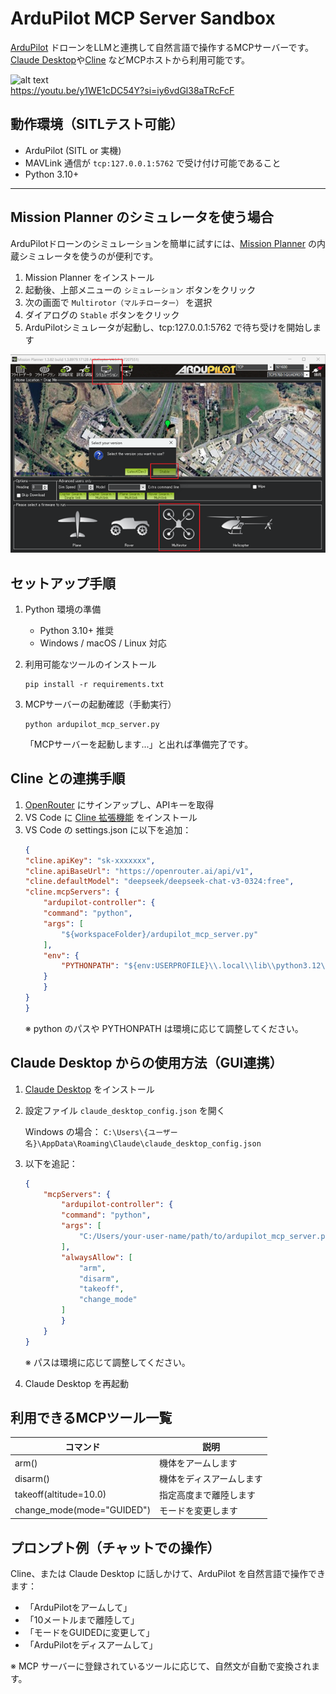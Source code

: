 # ArduPilot MCP Server Sandbox

[ArduPilot](https://github.com/ArduPilot/ardupilot) ドローンをLLMと連携して自然言語で操作するMCPサーバーです。  
[Claude Desktop](https://claude.ai/download)や[Cline](https://cline.bot/) などMCPホストから利用可能です。

![alt text](image.png)  
https://youtu.be/y1WE1cDC54Y?si=iy6vdGl38aTRcFcF

## 動作環境（SITLテスト可能）

- ArduPilot (SITL or 実機)
- MAVLink 通信が `tcp:127.0.0.1:5762` で受け付け可能であること
- Python 3.10+

---

## Mission Planner のシミュレータを使う場合

ArduPilotドローンのシミュレーションを簡単に試すには、[Mission Planner](https://ardupilot.org/planner/) の内蔵シミュレータを使うのが便利です。

1. Mission Planner をインストール
2. 起動後、上部メニューの `シミュレーション` ボタンをクリック
3. 次の画面で `Multirotor（マルチローター）` を選択
4. ダイアログの `Stable` ボタンをクリック
5. ArduPilotシミュレータが起動し、tcp:127.0.0.1:5762 で待ち受けを開始します

![alt text](image-1.png)

## セットアップ手順

1. Python 環境の準備
    - Python 3.10+ 推奨
    - Windows / macOS / Linux 対応

2. 利用可能なツールのインストール
    ```
    pip install -r requirements.txt
    ```

3. MCPサーバーの起動確認（手動実行）
    ```
    python ardupilot_mcp_server.py
    ```
    「MCPサーバーを起動します...」と出れば準備完了です。

## Cline との連携手順
1. [OpenRouter](https://openrouter.ai/) にサインアップし、APIキーを取得
2. VS Code に [Cline 拡張機能](https://marketplace.visualstudio.com/items/?itemName=saoudrizwan.claude-dev) をインストール
3. VS Code の settings.json に以下を追加：
    ```json
    {
    "cline.apiKey": "sk-xxxxxxx",
    "cline.apiBaseUrl": "https://openrouter.ai/api/v1",
    "cline.defaultModel": "deepseek/deepseek-chat-v3-0324:free",
    "cline.mcpServers": {
        "ardupilot-controller": {
        "command": "python",
        "args": [
            "${workspaceFolder}/ardupilot_mcp_server.py"
        ],
        "env": {
            "PYTHONPATH": "${env:USERPROFILE}\\.local\\lib\\python3.12\\site-packages"
        }
        }
    }
    }
    ```
    ※ python のパスや PYTHONPATH は環境に応じて調整してください。

## Claude Desktop からの使用方法（GUI連携）

1. [Claude Desktop](https://claude.ai/download) をインストール
2. 設定ファイル `claude_desktop_config.json` を開く

   Windows の場合： `C:\Users\{ユーザー名}\AppData\Roaming\Claude\claude_desktop_config.json`

3. 以下を追記：

    ```json
    {
        "mcpServers": {
            "ardupilot-controller": {
            "command": "python",
            "args": [
                "C:/Users/your-user-name/path/to/ardupilot_mcp_server.py"
            ],
            "alwaysAllow": [
                "arm",
                "disarm",
                "takeoff",
                "change_mode"
            ]
            }
        }
    }
    ```
    ※ パスは環境に応じて調整してください。

4. Claude Desktop を再起動

## 利用できるMCPツール一覧

|コマンド|	説明|
|--------|--------|
|arm()|	機体をアームします|
|disarm()|	機体をディスアームします|
|takeoff(altitude=10.0)|	指定高度まで離陸します|
|change_mode(mode="GUIDED")|	モードを変更します|

## プロンプト例（チャットでの操作）

Cline、または Claude Desktop に話しかけて、ArduPilot を自然言語で操作できます：

- 「ArduPilotをアームして」
- 「10メートルまで離陸して」
- 「モードをGUIDEDに変更して」
- 「ArduPilotをディスアームして」

※ MCP サーバーに登録されているツールに応じて、自然文が自動で変換されます。
